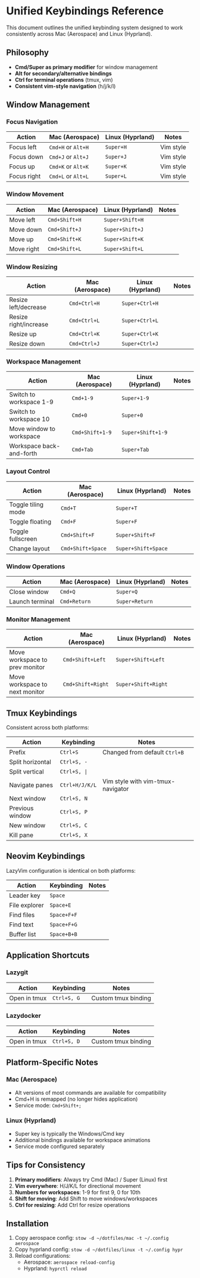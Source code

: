 # Unified Keybindings Reference

This document outlines the unified keybinding system designed to work consistently across Mac (Aerospace) and Linux (Hyprland).

## Philosophy

- **Cmd/Super as primary modifier** for window management
- **Alt for secondary/alternative bindings**
- **Ctrl for terminal operations** (tmux, vim)
- **Consistent vim-style navigation** (h/j/k/l)

## Window Management

### Focus Navigation
| Action | Mac (Aerospace) | Linux (Hyprland) | Notes |
|--------|-----------------|------------------|-------|
| Focus left | `Cmd+H` or `Alt+H` | `Super+H` | Vim style |
| Focus down | `Cmd+J` or `Alt+J` | `Super+J` | Vim style |
| Focus up | `Cmd+K` or `Alt+K` | `Super+K` | Vim style |
| Focus right | `Cmd+L` or `Alt+L` | `Super+L` | Vim style |

### Window Movement
| Action | Mac (Aerospace) | Linux (Hyprland) | Notes |
|--------|-----------------|------------------|-------|
| Move left | `Cmd+Shift+H` | `Super+Shift+H` | |
| Move down | `Cmd+Shift+J` | `Super+Shift+J` | |
| Move up | `Cmd+Shift+K` | `Super+Shift+K` | |
| Move right | `Cmd+Shift+L` | `Super+Shift+L` | |

### Window Resizing
| Action | Mac (Aerospace) | Linux (Hyprland) | Notes |
|--------|-----------------|------------------|-------|
| Resize left/decrease | `Cmd+Ctrl+H` | `Super+Ctrl+H` | |
| Resize right/increase | `Cmd+Ctrl+L` | `Super+Ctrl+L` | |
| Resize up | `Cmd+Ctrl+K` | `Super+Ctrl+K` | |
| Resize down | `Cmd+Ctrl+J` | `Super+Ctrl+J` | |

### Workspace Management
| Action | Mac (Aerospace) | Linux (Hyprland) | Notes |
|--------|-----------------|------------------|-------|
| Switch to workspace 1-9 | `Cmd+1-9` | `Super+1-9` | |
| Switch to workspace 10 | `Cmd+0` | `Super+0` | |
| Move window to workspace | `Cmd+Shift+1-9` | `Super+Shift+1-9` | |
| Workspace back-and-forth | `Cmd+Tab` | `Super+Tab` | |

### Layout Control
| Action | Mac (Aerospace) | Linux (Hyprland) | Notes |
|--------|-----------------|------------------|-------|
| Toggle tiling mode | `Cmd+T` | `Super+T` | |
| Toggle floating | `Cmd+F` | `Super+F` | |
| Toggle fullscreen | `Cmd+Shift+F` | `Super+Shift+F` | |
| Change layout | `Cmd+Shift+Space` | `Super+Shift+Space` | |

### Window Operations
| Action | Mac (Aerospace) | Linux (Hyprland) | Notes |
|--------|-----------------|------------------|-------|
| Close window | `Cmd+Q` | `Super+Q` | |
| Launch terminal | `Cmd+Return` | `Super+Return` | |

### Monitor Management
| Action | Mac (Aerospace) | Linux (Hyprland) | Notes |
|--------|-----------------|------------------|-------|
| Move workspace to prev monitor | `Cmd+Shift+Left` | `Super+Shift+Left` | |
| Move workspace to next monitor | `Cmd+Shift+Right` | `Super+Shift+Right` | |

## Tmux Keybindings

Consistent across both platforms:

| Action | Keybinding | Notes |
|--------|------------|-------|
| Prefix | `Ctrl+S` | Changed from default `Ctrl+B` |
| Split horizontal | `Ctrl+S, -` | |
| Split vertical | `Ctrl+S, \|` | |
| Navigate panes | `Ctrl+H/J/K/L` | Vim style with vim-tmux-navigator |
| Next window | `Ctrl+S, N` | |
| Previous window | `Ctrl+S, P` | |
| New window | `Ctrl+S, C` | |
| Kill pane | `Ctrl+S, X` | |

## Neovim Keybindings

LazyVim configuration is identical on both platforms:

| Action | Keybinding | Notes |
|--------|------------|-------|
| Leader key | `Space` | |
| File explorer | `Space+E` | |
| Find files | `Space+F+F` | |
| Find text | `Space+F+G` | |
| Buffer list | `Space+B+B` | |

## Application Shortcuts

### Lazygit
| Action | Keybinding | Notes |
|--------|------------|-------|
| Open in tmux | `Ctrl+S, G` | Custom tmux binding |

### Lazydocker
| Action | Keybinding | Notes |
|--------|------------|-------|
| Open in tmux | `Ctrl+S, D` | Custom tmux binding |

## Platform-Specific Notes

### Mac (Aerospace)
- Alt versions of most commands are available for compatibility
- Cmd+H is remapped (no longer hides application)
- Service mode: `Cmd+Shift+;`

### Linux (Hyprland)
- Super key is typically the Windows/Cmd key
- Additional bindings available for workspace animations
- Service mode configured separately

## Tips for Consistency

1. **Primary modifiers**: Always try Cmd (Mac) / Super (Linux) first
2. **Vim everywhere**: H/J/K/L for directional movement
3. **Numbers for workspaces**: 1-9 for first 9, 0 for 10th
4. **Shift for moving**: Add Shift to move windows/workspaces
5. **Ctrl for resizing**: Add Ctrl for resize operations

## Installation

1. Copy aerospace config: `stow -d ~/dotfiles/mac -t ~/.config aerospace`
2. Copy hyprland config: `stow -d ~/dotfiles/linux -t ~/.config hypr`
3. Reload configurations:
   - Aerospace: `aerospace reload-config`
   - Hyprland: `hyprctl reload`